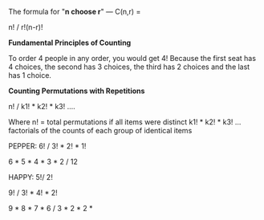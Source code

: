 
The formula for "**n choose r**" — C(n,r) = 

n! / r!(n-r)!

**Fundamental Principles of Counting**

To order 4 people in any order, you would get 4! Because the first seat has 4 choices, the second has 3 choices, the third has 2 choices and the last has 1 choice. 

**Counting Permutations with Repetitions**

n! / k1! * k2! * k3! .... 

Where n! = total permutations if all items were distinct
k1! * k2! * k3! ... factorials of the counts of each group of identical items 

PEPPER: 
6! / 3! * 2! * 1! 

6 * 5 * 4 * 3 * 2 / 12 

HAPPY: 
5!/ 2! 

9! / 3! * 4! * 2! 

9 * 8 * 7 * 6 / 3 * 2 * 2 *



